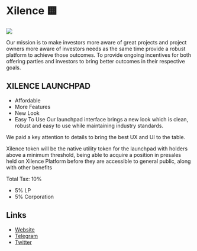 
# Xilence 🟨

[![](https://files.catbox.moe/mhvkuq.jpg)](https://files.catbox.moe/ll1der.mov)

Our mission is to make investors more aware of great projects and project owners more aware of investors needs as the same time provide a robust platform to achieve those outcomes. To provide ongoing incentives for both offering parties and investors to bring better outcomes in their respective goals.

## XILENCE LAUNCHPAD
- Affordable
- More Features
- New Look
- Easy To Use
Our launchpad interface brings a new look which is clean, robust and easy to use while maintaining industry standards.

We paid a key attention to details to bring the best UX and UI to the table.

Xilence token will be the native utility token for the launchpad with holders above a minimum threshold, being able to acquire a position in presales held on Xilence Platform before they are accessible to general public, along with other benefits

Total Tax: 10%
- 5% LP
- 5% Corporation

## Links
- [Website](https://xilence.us/)
- [Telegram](https://t.me/XilenceOfficial)
- [Twitter](https://twitter.com/XilenceL)